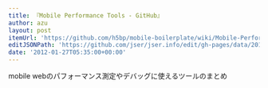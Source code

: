 ```yaml
---
title: 『Mobile Performance Tools - GitHub』
author: azu
layout: post
itemUrl: 'https://github.com/h5bp/mobile-boilerplate/wiki/Mobile-Performance-Tools'
editJSONPath: 'https://github.com/jser/jser.info/edit/gh-pages/data/2012/01/index.json'
date: '2012-01-27T05:35:00+00:00'
---
```

mobile webのパフォーマンス測定やデバッグに使えるツールのまとめ
